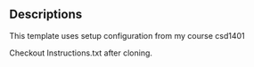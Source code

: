 ## Descriptions
This template uses setup configuration from my course csd1401

Checkout Instructions.txt after cloning.